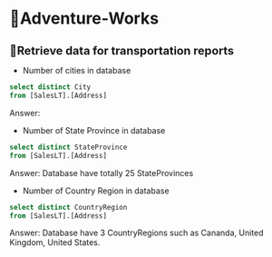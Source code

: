# 💼Adventure-Works

<h1 style="font-size:20px;"> 🚛Retrieve data for transportation reports</h1>

* Number of cities in database
````sql
select distinct City
from [SalesLT].[Address]

````
Answer:


* Number of State Province in database
````sql
select distinct StateProvince
from [SalesLT].[Address]
````

Answer:
Database have totally 25 StateProvinces 

* Number of Country Region in database
````sql
select distinct CountryRegion
from [SalesLT].[Address]
````

Answer:
Database have 3 CountryRegions such as Cananda, United Kingdom, United States.
